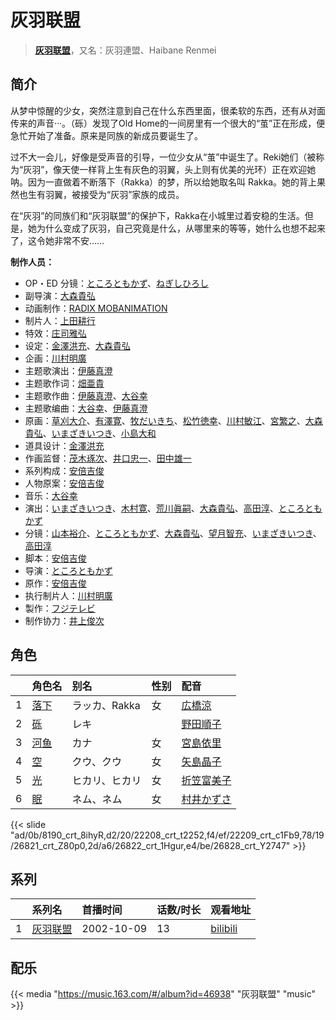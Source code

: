 # 灰羽联盟


> <u>**[灰羽联盟](https://bgm.tv/subject/893)**</u>，又名：灰羽連盟、Haibane Renmei

## 简介

从梦中惊醒的少女，突然注意到自己在什么东西里面，很柔软的东西，还有从对面传来的声音···。（砾）发现了Old Home的一间房里有一个很大的“茧”正在形成，便急忙开始了准备。原来是同族的新成员要诞生了。

过不大一会儿，好像是受声音的引导，一位少女从“茧”中诞生了。Reki她们（被称为“灰羽”，像天使一样背上生有灰色的羽翼，头上则有优美的光环）正在欢迎她呐。因为一直做着不断落下（Rakka）的梦，所以给她取名叫 Rakka。她的背上果然也生有羽翼，被接受为“灰羽”家族的成员。

在“灰羽”的同族们和“灰羽联盟”的保护下，Rakka在小城里过着安稳的生活。但是，她为什么变成了灰羽，自己究竟是什么，从哪里来的等等，她什么也想不起来了，这令她非常不安……

**制作人员：**
- OP・ED 分镜：[ところともかず](https://bgm.tv/person/700)、[ねぎしひろし](https://bgm.tv/person/403)
- 副导演：[大森貴弘](https://bgm.tv/person/654)
- 动画制作：[RADIX MOBANIMATION](https://bgm.tv/person/1564)
- 制片人：[上田耕行](https://bgm.tv/person/48713)
- 特效：[庄司雅弘](https://bgm.tv/person/19152)
- 设定：[金澤洪充](https://bgm.tv/person/3768)、[大森貴弘](https://bgm.tv/person/654)
- 企画：[川村明廣](https://bgm.tv/person/238)
- 主题歌演出：[伊藤真澄](https://bgm.tv/person/383)
- 主题歌作词：[畑亜貴](https://bgm.tv/person/7329)
- 主题歌作曲：[伊藤真澄](https://bgm.tv/person/383)、[大谷幸](https://bgm.tv/person/234)
- 主题歌编曲：[大谷幸](https://bgm.tv/person/234)、[伊藤真澄](https://bgm.tv/person/383)
- 原画：[草刈大介](https://bgm.tv/person/13336)、[有澤寛](https://bgm.tv/person/12559)、[牧だいきち](https://bgm.tv/person/33779)、[松竹徳幸](https://bgm.tv/person/2878)、[川村敏江](https://bgm.tv/person/3332)、[宮繁之](https://bgm.tv/person/1438)、[大森貴弘](https://bgm.tv/person/654)、[いまざきいつき](https://bgm.tv/person/2354)、[小島大和](https://bgm.tv/person/14525)
- 道具设计：[金澤洪充](https://bgm.tv/person/3768)
- 作画监督：[茂木琢次](https://bgm.tv/person/21669)、[井口忠一](https://bgm.tv/person/3000)、[田中雄一](https://bgm.tv/person/3611)
- 系列构成：[安倍吉俊](https://bgm.tv/person/203)
- 人物原案：[安倍吉俊](https://bgm.tv/person/203)
- 音乐：[大谷幸](https://bgm.tv/person/234)
- 演出：[いまざきいつき](https://bgm.tv/person/2354)、[木村寛](https://bgm.tv/person/13038)、[荒川眞嗣](https://bgm.tv/person/1798)、[大森貴弘](https://bgm.tv/person/654)、[高田淳](https://bgm.tv/person/1326)、[ところともかず](https://bgm.tv/person/700)
- 分镜：[山本裕介](https://bgm.tv/person/1716)、[ところともかず](https://bgm.tv/person/700)、[大森貴弘](https://bgm.tv/person/654)、[望月智充](https://bgm.tv/person/581)、[いまざきいつき](https://bgm.tv/person/2354)、[高田淳](https://bgm.tv/person/1326)
- 脚本：[安倍吉俊](https://bgm.tv/person/203)
- 导演：[ところともかず](https://bgm.tv/person/700)
- 原作：[安倍吉俊](https://bgm.tv/person/203)
- 执行制片人：[川村明廣](https://bgm.tv/person/238)
- 製作：[フジテレビ](https://bgm.tv/person/277)
- 制作协力：[井上俊次](https://bgm.tv/person/963)

## 角色

|     |   角色名   |   别名  | 性别 |  配音  |
|:--- |:------  |:----      |:---  |:--   |
| 1 | [落下](https://bgm.tv/character/8190) | ラッカ、Rakka | 女 | [広橋涼](https://bgm.tv/person/4165) |
| 2 | [砾](https://bgm.tv/character/22208) | レキ |  | [野田順子](https://bgm.tv/person/3905) |
| 3 | [河鱼](https://bgm.tv/character/22209) | カナ | 女 | [宮島依里](https://bgm.tv/person/5616) |
| 4 | [空](https://bgm.tv/character/26821) | クウ、クウ | 女 | [矢島晶子](https://bgm.tv/person/3829) |
| 5 | [光](https://bgm.tv/character/26822) | ヒカリ、ヒカリ | 女 | [折笠富美子](https://bgm.tv/person/4042) |
| 6 | [眠](https://bgm.tv/character/26828) | ネム、ネム | 女 | [村井かずさ](https://bgm.tv/person/5069) |

{{< slide "ad/0b/8190_crt_8ihyR,d2/20/22208_crt_t2252,f4/ef/22209_crt_c1Fb9,78/19/26821_crt_Z80p0,2d/a6/26822_crt_1Hgur,e4/be/26828_crt_Y2747" >}}

## 系列

|     |   系列名   |   首播时间  | 话数/时长  | 观看地址 |
|:---  |:------    |:----      |:---       |:---  |
| 1 |[灰羽联盟](https://bgm.tv/subject/893)| 2002-10-09 | 13 | [bilibili](https://www.bilibili.com/bangumi/play/ss2074)  |

## 配乐

{{< media "https://music.163.com/#/album?id=46938"
"灰羽联盟" 
"music" >}}

